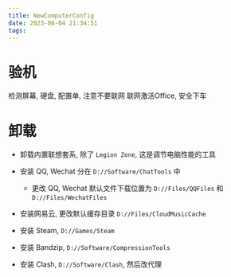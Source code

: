 ```yaml
---
title: NewComputerConfig
date: 2023-06-04 21:34:51
tags:
---
```


# 验机

检测屏幕, 硬盘, 配置单, 注意不要联网
联网激活Office, 安全下车

# 卸载

* 卸载内置联想套系, 除了 `Legion Zone`, 这是调节电脑性能的工具
* 安装 QQ, Wechat 分在 `D://Software/ChatTools` 中
    * 更改 QQ, Wechat 默认文件下载位置为 `D://Files/QQFiles` 和 `D://Files/WechatFiles` 

* 安装网易云, 更改默认缓存目录 `D://Files/CloudMusicCache` 

* 安装 Steam, `D://Games/Steam`
* 安装 Bandzip, `D://Software/CompressionTools`
* 安装 Clash, `D://Software/Clash`, 然后改代理
